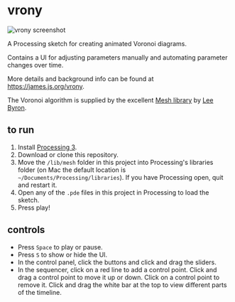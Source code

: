 # vrony

![vrony screenshot](https://user-images.githubusercontent.com/1694056/104701062-f1cb9b80-56c9-11eb-8630-454eee269d8d.png)

A Processing sketch for creating animated Voronoi diagrams.

Contains a UI for adjusting parameters manually and automating parameter changes over time.

More details and background info can be found at <https://james.js.org/vrony>.

The Voronoi algorithm is supplied by the excellent [Mesh library](https://leebyron.com/mesh/) by [Lee Byron](https://leebyron.com/).

## to run

1. Install [Processing 3](https://processing.org/download/).
2. Download or clone this repository.
3. Move the `/lib/mesh` folder in this project into Processing's libraries folder (on Mac the default location is `~/Documents/Processing/libraries`). If you have Processing open, quit and restart it.
4. Open any of the `.pde` files in this project in Processing to load the sketch.
5. Press play!

## controls

- Press `Space` to play or pause.
- Press `S` to show or hide the UI.
- In the control panel, click the buttons and click and drag the sliders.
- In the sequencer, click on a red line to add a control point. Click and drag a control point to move it up or down. Click on a control point to remove it. Click and drag the white bar at the top to view different parts of the timeline.
